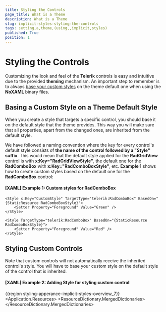 ```yaml
---
title: Styling the Controls 
page_title: What is a Theme
description: What is a Theme
slug: implicit-styles-styling-the-controls
tags: setting,a,theme,(using,,implicit,styles)
published: True
position: 1
---
```


# Styling the Controls 

Customizing the look and feel of the **Telerik** controls is easy and intuitive due to the provided **theming** mechanism. An important step to remember is to always [base your custom styles](#basing-a-custom-style-on-a-theme-default-style) on the theme default one when using the **NoXAML** binary files. 

## Basing a Custom Style on a Theme Default Style

When you create a style that targets a specific control, you should base it on the default style that the theme provides. This way you will make sure that all properties, apart from the changed ones, are inherited from the default style.

We have followed a naming convention where the key for every control's default style consists of **the name of the control followed by a "Style" suffix**. This would mean that the default style applied for the **RadGridView** control is with **x:Key="RadGridViewStyle"**, the default one for the **RadComboBox** with **x:Key="RadComboBoxStyle"**, etc. **Example 1** shows how to create custom styles based on the default one for the **RadComboBox** control:

#### **[XAML] Example 1: Custom styles for RadComboBox**

	<Style x:Key="CustomStyle" TargetType="telerik:RadComboBox" BasedOn="{StaticResource RadComboBoxStyle}">
    	<Setter Property="Foreground" Value="Green" />
	</Style>

	<Style TargetType="telerik:RadComboBox" BasedOn="{StaticResource RadComboBoxStyle}">
    	<Setter Property="Foreground" Value="Red" />
	</Style>

## Styling Custom Controls

Note that custom controls will not automatically receive the inherited control's style. You will have to base your custom style on the default style of the control that is inherited.

#### __[XAML] Example 2: Adding Style for styling custom control__

{{region styling-apperance-implicit-styles-overview_7}}
    <Application.Resources>
      <ResourceDictionary>
        <ResourceDictionary.MergedDictionaries>
          <ResourceDictionary Source="Themes/System.Windows.xaml" />
          <ResourceDictionary Source="Themes/Telerik.Windows.Controls.xaml" />
          <ResourceDictionary Source="Themes/Telerik.Windows.Controls.GridView.xaml" />
          <ResourceDictionary Source="Themes/Telerik.Windows.Controls.Input.xaml" />
        </ResourceDictionary.MergedDictionaries>
        <Style TargetType="local:MyCustomGrid" BasedOn="{StaticResource RadGridViewStyle}" />
      </ResourceDictionary>
    </Application.Resources>
{{endregion}}

You will then need to set the control's **DefaultStyleKey**.

#### __[C#] Example 3: Setting the DefaultStyleKey for styling custom control__

{{region styling_customstyles}}
    public class MyCustomGrid : RadGridView
    {
        public MyCustomGrid()
        {
            this.DefaultStyleKey = typeof(MyCustomGrid);
        }
    }
{{endregion}}

#### __[VB.NET] Example 3: Setting the DefaultStyleKey for styling custom control__

{{region styling_customstyles-2}}
    Public Class MyCustomGrid
        Inherits RadGridView
        Public Sub New()
            Me.DefaultStyleKey = GetType(MyCustomGrid)
        End Sub
    End Class
{{endregion}}

>You might also have a look at the [Setting a Theme on a Custom Control](http://docs.telerik.com/devtools/wpf/styling-and-appearance/stylemanager/styling-apperance-custom-control) article.

## Control Styles Dependencies

**Example 4** lists the XAML files corresponding to the Telerik assemblies and the dependencies between them.
        
#### __[XAML] Example 4: All XAML files corresponding to the Telerik assemblies__

{{region styling-apperance-implicit-styles-overview_3}}
    <Application.Resources>
        <ResourceDictionary>
            <ResourceDictionary.MergedDictionaries>
    
                <!-- Telerik.Windows.Controls is used by all assemblies -->            
                <ResourceDictionary Source="Themes/Telerik.Windows.Controls.xaml" />
    
                <ResourceDictionary Source="Themes/System.Windows.xaml" />    
                <ResourceDictionary Source="Themes/Telerik.Windows.Controls.Input.xaml" />
    
                <!-- Requires: System.Windows.xaml -->
                <ResourceDictionary Source="Themes/Telerik.Windows.Controls.Navigation.xaml" />
    
                 <ResourceDictionary Source="Themes/Telerik.Windows.Controls.Chart.xaml" />
    
                <!-- Requires: Telerik.Windows.Controls.Input -->    
                <ResourceDictionary Source="Themes/Telerik.Windows.Controls.Data.xaml" />
    
                <ResourceDictionary Source="Themes/Telerik.Windows.Controls.DataVisualization.xaml" />
    
                <!-- Requires: Telerik.Windows.Controls.Navigation -->
                <ResourceDictionary Source="Themes/Telerik.Windows.Controls.Docking.xaml" />
    
                <ResourceDictionary Source="Themes/Telerik.Windows.Controls.Expressions.xaml" />
    
                <ResourceDictionary Source="Themes/Telerik.Windows.Controls.FixedDocumentViewers.xaml" />
    
                <!-- Requires: Telerik.Windows.Controls.Input -->
                <ResourceDictionary Source="Themes/Telerik.Windows.Controls.GridView.xaml" />
    
                <ResourceDictionary Source="Themes/Telerik.Windows.Controls.ImageEditor.xaml" />
    
                <!-- Requires: Telerik.Windows.Controls.Input, Telerik.Windows.Controls.Navigation -->
                <ResourceDictionary Source="Themes/Telerik.Windows.Controls.RibbonView.xaml" />
    
                <ResourceDictionary Source="Themes/Telerik.Windows.Controls.RichTextBoxUI.xaml" />
    
                <!-- Requires: System.Windows, Telerik.Windows.Controls.Input, Telerik.Windows.Controls.Navigation -->
                <ResourceDictionary Source="Themes/Telerik.Windows.Controls.ScheduleView.xaml" />
    
                <!-- Requires: Telerik.Windows.Controls.Input, Telerik.Windows.Controls.Navigation -->
                <ResourceDictionary Source="Themes/Telerik.Windows.Documents.xaml" />
            </ResourceDictionary.MergedDictionaries>
        </ResourceDictionary>
    </Application.Resources>
{{endregion}}


## See Also

* [Switching Custom Styles with Themes at Runtime]({%slug styling-apperance-custom-styles-themes-runtime%})

* [Switching Themes at Design-Time]({%slug styling-apperance-swiching-themes-design-time%})

* [Setting a Theme on MS Controls]({%slug styling-apperance-themes-mscontrols%})

